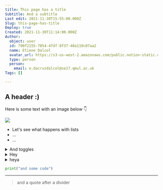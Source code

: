 ```yaml
---
title: This page has a title
Subtitle: And a subtitle
Last edit: 2021-11-30T15:55:00.000Z
Slug: this-page-has-title
Deploy: true
Created: 2021-11-30T11:14:00.000Z
Author:
  object: user
  id: 790f2155-7854-47df-8f37-48a119c07aa2
  name: Etiene Dalcol
  avatar_url: https://s3-us-west-2.amazonaws.com/public.notion-static.com/94f61eb6-d1c1-459d-afce-e02116a047cf/profile.jpg
  type: person
  person:
    email: e.dacruzdalcol@se17.qmul.ac.uk
Tags: []

---
```



## A header :) 
Here is some text with an image below 👇



![](https://s3.us-west-2.amazonaws.com/secure.notion-static.com/dfaf50d5-439f-4e58-933f-0d8982555f6d/21.png?X-Amz-Algorithm=AWS4-HMAC-SHA256&X-Amz-Content-Sha256=UNSIGNED-PAYLOAD&X-Amz-Credential=AKIAT73L2G45EIPT3X45%2F20211130%2Fus-west-2%2Fs3%2Faws4_request&X-Amz-Date=20211130T155701Z&X-Amz-Expires=3600&X-Amz-Signature=a98e28668314cffe910b0a075d14c43628d6f5d5448e4107f96886ba54cfc33e&X-Amz-SignedHeaders=host&x-id=GetObject)


* Let's see what happens with lists
* ...
* ...




<details><summary>And toggles</summary>hey


</details><details><summary>Hey</summary></details><details><summary>heya</summary></details>


```python
print("and some code")
```


---


> and a quote after a divider


